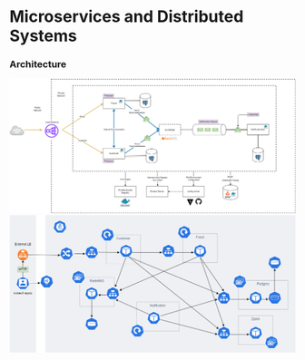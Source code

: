 # Microservices and Distributed Systems
### Architecture
![MQ](https://github.com/trungvq2511/Microservices-and-Distributed-Systems/blob/main/diagrams/diagrams-MQ%20Services.drawio.png?raw=true)
![K8S](https://github.com/trungvq2511/Microservices-and-Distributed-Systems/blob/main/diagrams/diagrams-k8s.drawio.png?raw=true)
